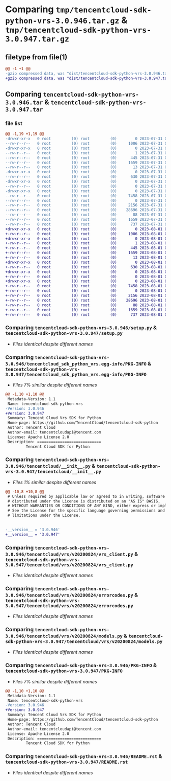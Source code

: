 # Comparing `tmp/tencentcloud-sdk-python-vrs-3.0.946.tar.gz` & `tmp/tencentcloud-sdk-python-vrs-3.0.947.tar.gz`

## filetype from file(1)

```diff
@@ -1 +1 @@
-gzip compressed data, was "dist/tencentcloud-sdk-python-vrs-3.0.946.tar", last modified: Mon Jul 31 00:39:53 2023, max compression
+gzip compressed data, was "dist/tencentcloud-sdk-python-vrs-3.0.947.tar", last modified: Tue Aug  1 01:00:07 2023, max compression
```

## Comparing `tencentcloud-sdk-python-vrs-3.0.946.tar` & `tencentcloud-sdk-python-vrs-3.0.947.tar`

### file list

```diff
@@ -1,19 +1,19 @@
-drwxr-xr-x   0 root         (0) root         (0)        0 2023-07-31 00:39:53.000000 tencentcloud-sdk-python-vrs-3.0.946/
--rw-r--r--   0 root         (0) root         (0)     1006 2023-07-31 00:39:53.000000 tencentcloud-sdk-python-vrs-3.0.946/setup.py
-drwxr-xr-x   0 root         (0) root         (0)        0 2023-07-31 00:39:53.000000 tencentcloud-sdk-python-vrs-3.0.946/tencentcloud_sdk_python_vrs.egg-info/
--rw-r--r--   0 root         (0) root         (0)        1 2023-07-31 00:39:53.000000 tencentcloud-sdk-python-vrs-3.0.946/tencentcloud_sdk_python_vrs.egg-info/dependency_links.txt
--rw-r--r--   0 root         (0) root         (0)      445 2023-07-31 00:39:53.000000 tencentcloud-sdk-python-vrs-3.0.946/tencentcloud_sdk_python_vrs.egg-info/SOURCES.txt
--rw-r--r--   0 root         (0) root         (0)     1659 2023-07-31 00:39:53.000000 tencentcloud-sdk-python-vrs-3.0.946/tencentcloud_sdk_python_vrs.egg-info/PKG-INFO
--rw-r--r--   0 root         (0) root         (0)       13 2023-07-31 00:39:53.000000 tencentcloud-sdk-python-vrs-3.0.946/tencentcloud_sdk_python_vrs.egg-info/top_level.txt
-drwxr-xr-x   0 root         (0) root         (0)        0 2023-07-31 00:39:53.000000 tencentcloud-sdk-python-vrs-3.0.946/tencentcloud/
--rw-r--r--   0 root         (0) root         (0)      630 2023-07-31 00:39:53.000000 tencentcloud-sdk-python-vrs-3.0.946/tencentcloud/__init__.py
-drwxr-xr-x   0 root         (0) root         (0)        0 2023-07-31 00:39:53.000000 tencentcloud-sdk-python-vrs-3.0.946/tencentcloud/vrs/
--rw-r--r--   0 root         (0) root         (0)        0 2023-07-31 00:39:53.000000 tencentcloud-sdk-python-vrs-3.0.946/tencentcloud/vrs/__init__.py
-drwxr-xr-x   0 root         (0) root         (0)        0 2023-07-31 00:39:53.000000 tencentcloud-sdk-python-vrs-3.0.946/tencentcloud/vrs/v20200824/
--rw-r--r--   0 root         (0) root         (0)     7458 2023-07-31 00:39:53.000000 tencentcloud-sdk-python-vrs-3.0.946/tencentcloud/vrs/v20200824/vrs_client.py
--rw-r--r--   0 root         (0) root         (0)        0 2023-07-31 00:39:53.000000 tencentcloud-sdk-python-vrs-3.0.946/tencentcloud/vrs/v20200824/__init__.py
--rw-r--r--   0 root         (0) root         (0)     2156 2023-07-31 00:39:53.000000 tencentcloud-sdk-python-vrs-3.0.946/tencentcloud/vrs/v20200824/errorcodes.py
--rw-r--r--   0 root         (0) root         (0)    28696 2023-07-31 00:39:53.000000 tencentcloud-sdk-python-vrs-3.0.946/tencentcloud/vrs/v20200824/models.py
--rw-r--r--   0 root         (0) root         (0)       88 2023-07-31 00:39:53.000000 tencentcloud-sdk-python-vrs-3.0.946/setup.cfg
--rw-r--r--   0 root         (0) root         (0)     1659 2023-07-31 00:39:53.000000 tencentcloud-sdk-python-vrs-3.0.946/PKG-INFO
--rw-r--r--   0 root         (0) root         (0)      737 2023-07-31 00:39:53.000000 tencentcloud-sdk-python-vrs-3.0.946/README.rst
+drwxr-xr-x   0 root         (0) root         (0)        0 2023-08-01 01:00:07.000000 tencentcloud-sdk-python-vrs-3.0.947/
+-rw-r--r--   0 root         (0) root         (0)     1006 2023-08-01 01:00:07.000000 tencentcloud-sdk-python-vrs-3.0.947/setup.py
+drwxr-xr-x   0 root         (0) root         (0)        0 2023-08-01 01:00:07.000000 tencentcloud-sdk-python-vrs-3.0.947/tencentcloud_sdk_python_vrs.egg-info/
+-rw-r--r--   0 root         (0) root         (0)        1 2023-08-01 01:00:07.000000 tencentcloud-sdk-python-vrs-3.0.947/tencentcloud_sdk_python_vrs.egg-info/dependency_links.txt
+-rw-r--r--   0 root         (0) root         (0)      445 2023-08-01 01:00:07.000000 tencentcloud-sdk-python-vrs-3.0.947/tencentcloud_sdk_python_vrs.egg-info/SOURCES.txt
+-rw-r--r--   0 root         (0) root         (0)     1659 2023-08-01 01:00:07.000000 tencentcloud-sdk-python-vrs-3.0.947/tencentcloud_sdk_python_vrs.egg-info/PKG-INFO
+-rw-r--r--   0 root         (0) root         (0)       13 2023-08-01 01:00:07.000000 tencentcloud-sdk-python-vrs-3.0.947/tencentcloud_sdk_python_vrs.egg-info/top_level.txt
+drwxr-xr-x   0 root         (0) root         (0)        0 2023-08-01 01:00:07.000000 tencentcloud-sdk-python-vrs-3.0.947/tencentcloud/
+-rw-r--r--   0 root         (0) root         (0)      630 2023-08-01 01:00:07.000000 tencentcloud-sdk-python-vrs-3.0.947/tencentcloud/__init__.py
+drwxr-xr-x   0 root         (0) root         (0)        0 2023-08-01 01:00:07.000000 tencentcloud-sdk-python-vrs-3.0.947/tencentcloud/vrs/
+-rw-r--r--   0 root         (0) root         (0)        0 2023-08-01 01:00:07.000000 tencentcloud-sdk-python-vrs-3.0.947/tencentcloud/vrs/__init__.py
+drwxr-xr-x   0 root         (0) root         (0)        0 2023-08-01 01:00:07.000000 tencentcloud-sdk-python-vrs-3.0.947/tencentcloud/vrs/v20200824/
+-rw-r--r--   0 root         (0) root         (0)     7458 2023-08-01 01:00:07.000000 tencentcloud-sdk-python-vrs-3.0.947/tencentcloud/vrs/v20200824/vrs_client.py
+-rw-r--r--   0 root         (0) root         (0)        0 2023-08-01 01:00:07.000000 tencentcloud-sdk-python-vrs-3.0.947/tencentcloud/vrs/v20200824/__init__.py
+-rw-r--r--   0 root         (0) root         (0)     2156 2023-08-01 01:00:07.000000 tencentcloud-sdk-python-vrs-3.0.947/tencentcloud/vrs/v20200824/errorcodes.py
+-rw-r--r--   0 root         (0) root         (0)    28696 2023-08-01 01:00:07.000000 tencentcloud-sdk-python-vrs-3.0.947/tencentcloud/vrs/v20200824/models.py
+-rw-r--r--   0 root         (0) root         (0)       88 2023-08-01 01:00:07.000000 tencentcloud-sdk-python-vrs-3.0.947/setup.cfg
+-rw-r--r--   0 root         (0) root         (0)     1659 2023-08-01 01:00:07.000000 tencentcloud-sdk-python-vrs-3.0.947/PKG-INFO
+-rw-r--r--   0 root         (0) root         (0)      737 2023-08-01 01:00:07.000000 tencentcloud-sdk-python-vrs-3.0.947/README.rst
```

### Comparing `tencentcloud-sdk-python-vrs-3.0.946/setup.py` & `tencentcloud-sdk-python-vrs-3.0.947/setup.py`

 * *Files identical despite different names*

### Comparing `tencentcloud-sdk-python-vrs-3.0.946/tencentcloud_sdk_python_vrs.egg-info/PKG-INFO` & `tencentcloud-sdk-python-vrs-3.0.947/tencentcloud_sdk_python_vrs.egg-info/PKG-INFO`

 * *Files 7% similar despite different names*

```diff
@@ -1,10 +1,10 @@
 Metadata-Version: 1.1
 Name: tencentcloud-sdk-python-vrs
-Version: 3.0.946
+Version: 3.0.947
 Summary: Tencent Cloud Vrs SDK for Python
 Home-page: https://github.com/TencentCloud/tencentcloud-sdk-python
 Author: Tencent Cloud
 Author-email: tencentcloudapi@tencent.com
 License: Apache License 2.0
 Description: ============================
         Tencent Cloud SDK for Python
```

### Comparing `tencentcloud-sdk-python-vrs-3.0.946/tencentcloud/__init__.py` & `tencentcloud-sdk-python-vrs-3.0.947/tencentcloud/__init__.py`

 * *Files 1% similar despite different names*

```diff
@@ -10,8 +10,8 @@
 # Unless required by applicable law or agreed to in writing, software
 # distributed under the License is distributed on an "AS IS" BASIS,
 # WITHOUT WARRANTIES OR CONDITIONS OF ANY KIND, either express or implied.
 # See the License for the specific language governing permissions and
 # limitations under the License.
 
 
-__version__ = '3.0.946'
+__version__ = '3.0.947'
```

### Comparing `tencentcloud-sdk-python-vrs-3.0.946/tencentcloud/vrs/v20200824/vrs_client.py` & `tencentcloud-sdk-python-vrs-3.0.947/tencentcloud/vrs/v20200824/vrs_client.py`

 * *Files identical despite different names*

### Comparing `tencentcloud-sdk-python-vrs-3.0.946/tencentcloud/vrs/v20200824/errorcodes.py` & `tencentcloud-sdk-python-vrs-3.0.947/tencentcloud/vrs/v20200824/errorcodes.py`

 * *Files identical despite different names*

### Comparing `tencentcloud-sdk-python-vrs-3.0.946/tencentcloud/vrs/v20200824/models.py` & `tencentcloud-sdk-python-vrs-3.0.947/tencentcloud/vrs/v20200824/models.py`

 * *Files identical despite different names*

### Comparing `tencentcloud-sdk-python-vrs-3.0.946/PKG-INFO` & `tencentcloud-sdk-python-vrs-3.0.947/PKG-INFO`

 * *Files 7% similar despite different names*

```diff
@@ -1,10 +1,10 @@
 Metadata-Version: 1.1
 Name: tencentcloud-sdk-python-vrs
-Version: 3.0.946
+Version: 3.0.947
 Summary: Tencent Cloud Vrs SDK for Python
 Home-page: https://github.com/TencentCloud/tencentcloud-sdk-python
 Author: Tencent Cloud
 Author-email: tencentcloudapi@tencent.com
 License: Apache License 2.0
 Description: ============================
         Tencent Cloud SDK for Python
```

### Comparing `tencentcloud-sdk-python-vrs-3.0.946/README.rst` & `tencentcloud-sdk-python-vrs-3.0.947/README.rst`

 * *Files identical despite different names*

